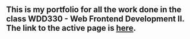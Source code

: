 ## This is my portfolio for all the work done in the class WDD330 - Web Frontend Development II. The link to the active page is [here](https://rbrower28.github.io/WDD330-portfolio/).